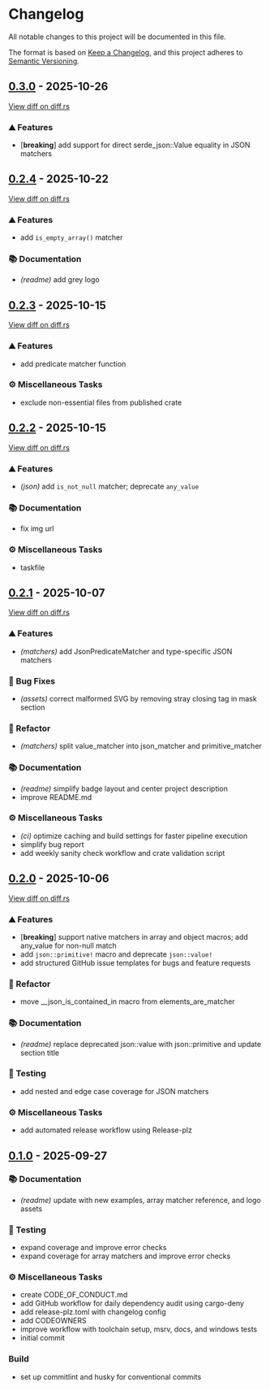 # Changelog

All notable changes to this project will be documented in this file.

The format is based on [Keep a Changelog](https://keepachangelog.com/en/1.0.0/),
and this project adheres to [Semantic Versioning](https://semver.org/spec/v2.0.0.html).


## [0.3.0](https://github.com/chege/googletest-json-serde/compare/v0.2.4...v0.3.0) - 2025-10-26

[View diff on diff.rs](https://diff.rs/googletest-json-serde/0.2.4/googletest-json-serde/0.3.0/Cargo.toml)

### <!-- 0 -->⛰️ Features

- [**breaking**] add support for direct serde_json::Value equality in JSON matchers

## [0.2.4](https://github.com/chege/googletest-json-serde/compare/v0.2.3...v0.2.4) - 2025-10-22

[View diff on diff.rs](https://diff.rs/googletest-json-serde/0.2.3/googletest-json-serde/0.2.4/Cargo.toml)

### <!-- 0 -->⛰️ Features

- add `is_empty_array()` matcher

### <!-- 3 -->📚 Documentation

- *(readme)* add grey logo

## [0.2.3](https://github.com/chege/googletest-json-serde/compare/v0.2.2...v0.2.3) - 2025-10-15

[View diff on diff.rs](https://diff.rs/googletest-json-serde/0.2.2/googletest-json-serde/0.2.3/Cargo.toml)

### <!-- 0 -->⛰️ Features

- add predicate matcher function

### <!-- 7 -->⚙️ Miscellaneous Tasks

- exclude non-essential files from published crate

## [0.2.2](https://github.com/chege/googletest-json-serde/compare/v0.2.1...v0.2.2) - 2025-10-15

[View diff on diff.rs](https://diff.rs/googletest-json-serde/0.2.1/googletest-json-serde/0.2.2/Cargo.toml)

### <!-- 0 -->⛰️ Features

- *(json)* add `is_not_null` matcher; deprecate `any_value`

### <!-- 3 -->📚 Documentation

- fix img url

### <!-- 7 -->⚙️ Miscellaneous Tasks

- taskfile

## [0.2.1](https://github.com/chege/googletest-json-serde/compare/v0.2.0...v0.2.1) - 2025-10-07

[View diff on diff.rs](https://diff.rs/googletest-json-serde/0.2.0/googletest-json-serde/0.2.1/Cargo.toml)

### <!-- 0 -->⛰️ Features

- *(matchers)* add JsonPredicateMatcher and type-specific JSON matchers

### <!-- 1 -->🐛 Bug Fixes

- *(assets)* correct malformed SVG by removing stray closing tag in mask section

### <!-- 2 -->🚜 Refactor

- *(matchers)* split value_matcher into json_matcher and primitive_matcher

### <!-- 3 -->📚 Documentation

- *(readme)* simplify badge layout and center project description
- improve README.md

### <!-- 7 -->⚙️ Miscellaneous Tasks

- *(ci)* optimize caching and build settings for faster pipeline execution
- simplify bug report
- add weekly sanity check workflow and crate validation script

## [0.2.0](https://github.com/chege/googletest-json-serde/compare/v0.1.0...v0.2.0) - 2025-10-06

[View diff on diff.rs](https://diff.rs/googletest-json-serde/0.1.0/googletest-json-serde/0.2.0/Cargo.toml)

### <!-- 0 -->⛰️ Features

- [**breaking**] support native matchers in array and object macros; add any_value for non-null match
- add `json::primitive!` macro and deprecate `json::value!`
- add structured GitHub issue templates for bugs and feature requests

### <!-- 2 -->🚜 Refactor

- move __json_is_contained_in macro from elements_are_matcher

### <!-- 3 -->📚 Documentation

- *(readme)* replace deprecated json::value with json::primitive and update section title

### <!-- 6 -->🧪 Testing

- add nested and edge case coverage for JSON matchers

### <!-- 7 -->⚙️ Miscellaneous Tasks

- add automated release workflow using Release-plz

## [0.1.0](https://github.com/chege/googletest-json-serde/releases/tag/v0.1.0) - 2025-09-27



### <!-- 3 -->📚 Documentation

- *(readme)* update with new examples, array matcher reference, and logo assets

### <!-- 6 -->🧪 Testing

- expand coverage and improve error checks
- expand coverage for array matchers and improve error checks

### <!-- 7 -->⚙️ Miscellaneous Tasks

- create CODE_OF_CONDUCT.md
- add GitHub workflow for daily dependency audit using cargo-deny
- add release-plz.toml with changelog config
- add CODEOWNERS
- improve workflow with toolchain setup, msrv, docs, and windows tests
- initial commit

### Build

- set up commitlint and husky for conventional commits
